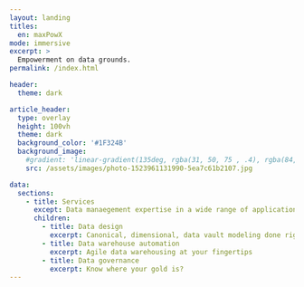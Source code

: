 ```yaml
---
layout: landing
titles: 
  en: maxPowX
mode: immersive
excerpt: >
  Empowerment on data grounds.
permalink: /index.html

header:
  theme: dark

article_header:
  type: overlay
  height: 100vh
  theme: dark
  background_color: '#1F324B'
  background_image:
    #gradient: 'linear-gradient(135deg, rgba(31, 50, 75 , .4), rgba(84, 30, 71, .4))'
    src: /assets/images/photo-1523961131990-5ea7c61b2107.jpg

data:
  sections:
    - title: Services
      except: Data manaegement expertise in a wide range of applications
      children: 
        - title: Data design
          excerpt: Canonical, dimensional, data vault modeling done right
        - title: Data warehouse automation
          excerpt: Agile data warehousing at your fingertips
        - title: Data governance
          excerpt: Know where your gold is?
---
```

